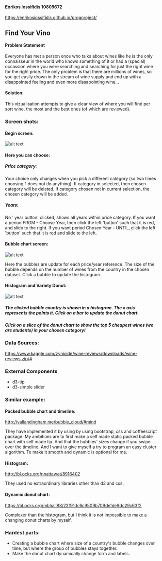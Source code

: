 #### Enrikos Iossifidis 10805672
https://enrikosiossifidis.github.io/progproject/
## Find Your Vino

#### Problem Statement
Everyone has met a person once who talks about wines like he is the only connaisseur in the world who knows something of it or had a (special) occassion where you were searching and searching for just the right wine for the right price. The only problem is that there are millions of wines, so you get easily drown in the stream of wine supply and end up with a disappointed feeling and even more dissapointing wine...

#### Solution:

This vizualisation attempts to give a clear view of where you will find per sort wine, the most and the best ones (of which are reviewed). 

### Screen shots:

#### Begin screen:
![alt text](https://enrikosiossifidis.github.io/progproject/doc/welcome_text_user_choices.PNG)

#### Here you can choose:

##### Price category:
Your choice only changes when you pick a different category (so two times choosing 1 does not do anything). If category in selected, then chosen category will be deleted. If category chosen not in current selection, the chosen category will be added.

##### Years:
No ' year button' clicked, shows all years within price category. If you want a period FROM - Choose Year, then click the left 'button' such that it is red, and slide to the right. If you want period Chosen Year - UNTIL, click the left 'button' such that it is red and slide to the left.

#### Bubble chart screen:
![alt text](https://raw.githubusercontent.com/enrikosiossifidis/progproject/doc/bubble_chart.png)

Here the bubbles are update for each price/year reference. The size of the bubble depends on the number of wines from the country in the chosen dataset. Click a bubble to update the histogram.

#### Histogram and Variety Donut:

![alt text](https://raw.githubusercontent.com/enrikosiossifidis/progproject/doc/hist_donut_best_cheapest.png)

##### The clicked bubble country is shown in a histogram. The x axis represents the points it. Click on a bar to update the donut chart. 

##### Click on a slice of the donut chart to show the top 5 cheapest wines (we are students) in your chosen category!

### Data Sources:

https://www.kaggle.com/zynicide/wine-reviews/downloads/wine-reviews.zip/4

### External Components

* d3-tip
* d3-simple slider

### Similar example: 

#### Packed bubble chart and timeline:
http://vallandingham.me/bubble_cloud/#mind 

They have implemented it by using by using bootstrap, css and coffeescript package. My ambitions are to first make a self made static packed bubble chart with self made tip. And that the bubbles' sizes change if you swipe over the timeline. And I want to give myself a try to program an easy cluster algorithm. To make it smooth and dynamic is optional for me.

#### Histogram:
http://bl.ocks.org/nnattawat/8916402

They used no extraordinary libraries other than d3 and css.

#### Dynamic donut chart:
https://bl.ocks.org/mbhall88/22f91dc6c9509b709defde9dc29c63f2

Complexer than the histogram, but I think it is not impossible to make a changing donut charts by myself.

### Hardest parts:

* Creating a bubble chart where size of a country's bubble changes over time, but where the group of bubbles stays together.
* Make the donut chart dynamically change form and labels.




